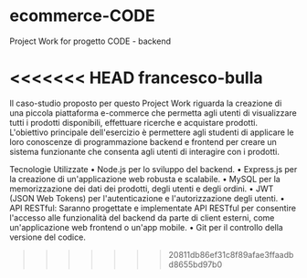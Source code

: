 # ecommerce-CODE

Project Work for progetto CODE - backend 

<<<<<<< HEAD
francesco-bulla 
=======
Il caso-studio proposto per questo Project Work riguarda la creazione di una piccola piattaforma e-commerce che permetta agli utenti di visualizzare tutti i prodotti disponibili, effettuare ricerche e acquistare prodotti. L'obiettivo principale dell'esercizio è permettere agli studenti di applicare le loro conoscenze di programmazione backend e frontend per creare un sistema funzionante che consenta agli utenti di interagire con i prodotti.

Tecnologie Utilizzate
	•	Node.js per lo sviluppo del backend.
	•	Express.js per la creazione di un'applicazione web robusta e scalabile.
	•	MySQL per la memorizzazione dei dati dei prodotti, degli utenti e degli ordini.
	•	JWT (JSON Web Tokens) per l'autenticazione e l'autorizzazione degli utenti.
	•	API RESTful: Saranno progettate e implementate API RESTful per consentire l'accesso alle funzionalità del backend da parte di client esterni, come un'applicazione web frontend o un'app mobile.
	•	Git per il controllo della versione del codice.
>>>>>>> 20811db86ef31c8f89afae3ffaadbd8655bd97b0
